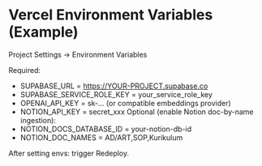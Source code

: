 # Vercel Environment Variables (Example)

Project Settings → Environment Variables

Required:
- SUPABASE_URL = https://YOUR-PROJECT.supabase.co
- SUPABASE_SERVICE_ROLE_KEY = your_service_role_key
- OPENAI_API_KEY = sk-... (or compatible embeddings provider)
- NOTION_API_KEY = secret_xxx
Optional (enable Notion doc-by-name ingestion):
- NOTION_DOCS_DATABASE_ID = your-notion-db-id
- NOTION_DOC_NAMES = AD/ART,SOP,Kurikulum

After setting envs: trigger Redeploy.

